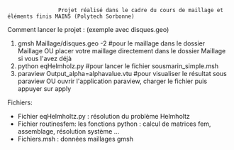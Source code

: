 					Projet réalisé dans le cadre du cours de maillage et éléments finis MAIN5 (Polytech Sorbonne)


Comment lancer le projet : (exemple avec disques.geo)
  1) gmsh Maillage/disques.geo -2 #pour le maillage dans le dossier Maillage 
  OU placer votre maillage directement dans le dossier Maillage si vous l'avez déjà
  2) python eqHelmholz.py #pour lancer le fichier sousmarin_simple.msh 
  3) paraview Output_alpha=alphavalue.vtu #pour visualiser le résultat sous paraview
  OU ouvrir l'application paraview, charger le fichier puis appuyer sur apply

  Fichiers:
  - Fichier eqHelmholtz.py : résolution du problème Helmholtz 
  - Fichier routinesfem: les fonctions python : calcul de matrices fem, assemblage, résolution système ... 
  - Fichiers.msh : données maillages gmsh 